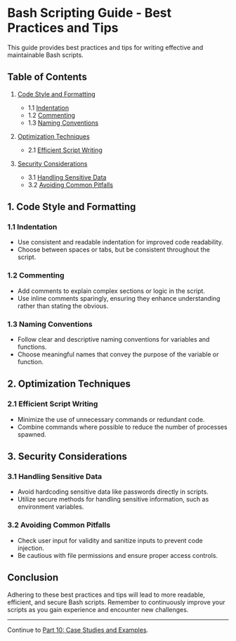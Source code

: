 # Bash Scripting Guide - Best Practices and Tips

This guide provides best practices and tips for writing effective and maintainable Bash scripts.

## Table of Contents

1. [Code Style and Formatting](#1-code-style-and-formatting)
   - 1.1 [Indentation](#11-indentation)
   - 1.2 [Commenting](#12-commenting)
   - 1.3 [Naming Conventions](#13-naming-conventions)

2. [Optimization Techniques](#2-optimization-techniques)
   - 2.1 [Efficient Script Writing](#21-efficient-script-writing)

3. [Security Considerations](#3-security-considerations)
   - 3.1 [Handling Sensitive Data](#31-handling-sensitive-data)
   - 3.2 [Avoiding Common Pitfalls](#32-avoiding-common-pitfalls)

## 1. Code Style and Formatting

### 1.1 Indentation

- Use consistent and readable indentation for improved code readability.
- Choose between spaces or tabs, but be consistent throughout the script.

### 1.2 Commenting

- Add comments to explain complex sections or logic in the script.
- Use inline comments sparingly, ensuring they enhance understanding rather than stating the obvious.

### 1.3 Naming Conventions

- Follow clear and descriptive naming conventions for variables and functions.
- Choose meaningful names that convey the purpose of the variable or function.

## 2. Optimization Techniques

### 2.1 Efficient Script Writing

- Minimize the use of unnecessary commands or redundant code.
- Combine commands where possible to reduce the number of processes spawned.

## 3. Security Considerations

### 3.1 Handling Sensitive Data

- Avoid hardcoding sensitive data like passwords directly in scripts.
- Utilize secure methods for handling sensitive information, such as environment variables.

### 3.2 Avoiding Common Pitfalls

- Check user input for validity and sanitize inputs to prevent code injection.
- Be cautious with file permissions and ensure proper access controls.

## Conclusion

Adhering to these best practices and tips will lead to more readable, efficient, and secure Bash scripts. Remember to continuously improve your scripts as you gain experience and encounter new challenges.

---
Continue to [Part 10: Case Studies and Examples](https://github.com/nilbarde/python-codes/blob/master/bash_scripting/03.variables.md).
